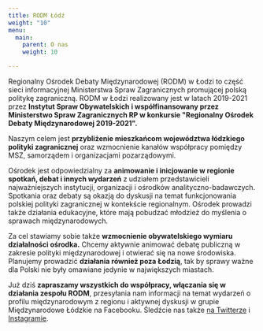 ```yaml
---
title: RODM Łódź
weight: "10"
menu:
  main:
    parent: O nas
    weight: 10

---
```

Regionalny Ośrodek Debaty Międzynarodowej (RODM) w Łodzi to część sieci informacyjnej Ministerstwa Spraw Zagranicznych promującej polską politykę zagraniczną. RODM w Łodzi realizowany jest w latach 2019-2021 przez **Instytut Spraw Obywatelskich i współfinansowany przez Ministerstwo Spraw Zagranicznych RP w konkursie "Regionalny Ośrodek Debaty Międzynarodowej 2019-2021".**

Naszym celem jest **przybliżenie mieszkańcom województwa łódzkiego polityki zagranicznej** oraz wzmocnienie kanałów współpracy pomiędzy MSZ, samorządem i organizacjami pozarządowymi.

Ośrodek jest odpowiedzialny za **animowanie i inicjowanie w regionie spotkań, debat i innych wydarzeń** z udziałem przedstawicieli najważniejszych instytucji, organizacji i ośrodków analityczno-badawczych. Spotkania oraz debaty są okazją do dyskusji na temat funkcjonowania polskiej polityki zagranicznej w kontekście regionalnym. Ośrodek prowadzi także działania edukacyjne, które mają pobudzać młodzież do myślenia o sprawach międzynarodowych.

Za cel stawiamy sobie także **wzmocnienie obywatelskiego wymiaru działalności ośrodka.** Chcemy aktywnie animować debatę publiczną w zakresie polityki międzynarodowej i otwierać się na nowe środowiska. Planujemy prowadzić **działania również poza Łodzią**, tak by sprawy ważne dla Polski nie były omawiane jedynie w największych miastach.

Już dziś **zapraszamy wszystkich do współpracy, włączania się w działania zespołu RODM**, przesyłania nam informacji na temat wydarzeń o profilu międzynarodowym z regionu i aktywnej dyskusji w grupie Międzynarodowe Łódzkie na Facebooku. Śledźcie nas także [na Twitterze](https://twitter.com/RODMLodzkie) i [Instagramie](https://www.instagram.com/rodmlodzkie/ "https://www.instagram.com/rodmlodzkie/"). 